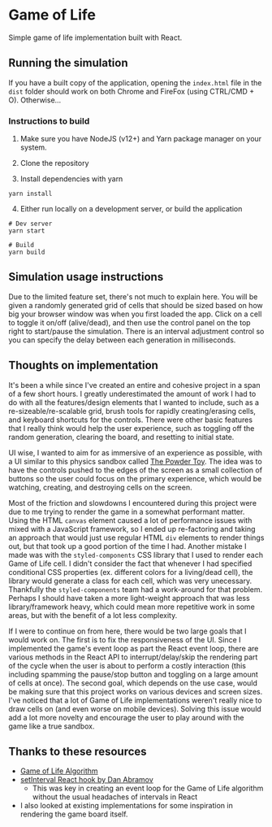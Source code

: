# Game of Life

Simple game of life implementation built with React.

## Running the simulation

If you have a built copy of the application, opening the `index.html` file in the `dist` folder should work on both Chrome and FireFox (using CTRL/CMD + O). Otherwise...

### Instructions to build

1. Make sure you have NodeJS (v12+) and Yarn package manager on your system.

2. Clone the repository

3. Install dependencies with yarn

```shell
yarn install
```

4. Either run locally on a development server, or build the application

```shell
# Dev server
yarn start
```

```shell
# Build
yarn build 
```

## Simulation usage instructions

Due to the limited feature set, there's not much to explain here. You will be given a randomly generated grid of cells that should be sized based on how big your browser window was when you first loaded the app. Click on a cell to toggle it on/off (alive/dead), and then use the control panel on the top right to start/pause the simulation. There is an interval adjustment control so you can specify the delay between each generation in milliseconds.

## Thoughts on implementation

It's been a while since I've created an entire and cohesive project in a span of a few short hours. I greatly underestimated the amount of work I had to do with all the features/design elements that I wanted to include, such as a re-sizeable/re-scalable grid, brush tools for rapidly creating/erasing cells, and keyboard shortcuts for the controls. There were other basic features that I really think would help the user experience, such as toggling off the random generation, clearing the board, and resetting to initial state.

UI wise, I wanted to aim for as immersive of an experience as possible, with a UI similar to this physics sandbox called [The Powder Toy](https://powdertoy.co.uk/). The idea was to have the controls pushed to the edges of the screen as a small collection of buttons so the user could focus on the primary experience, which would be watching, creating, and destroying cells on the screen.

Most of the friction and slowdowns I encountered during this project were due to me trying to render the game in a somewhat performant matter. Using the HTML `canvas` element caused a lot of performance issues with mixed with a JavaScript framework, so I ended up re-factoring and taking an approach that would just use regular HTML `div` elements to render things out, but that took up a good portion of the time I had. Another mistake I made was with the `styled-components` CSS library that I used to render each Game of Life cell. I didn't consider the fact that whenever I had specified conditional CSS properties (ex. different colors for a living/dead cell), the library would generate a class for each cell, which was very unecessary. Thankfully the `styled-components` team had a work-around for that problem. Perhaps I should have taken a more light-weight approach that was less library/framework heavy, which could mean more repetitive work in some areas, but with the benefit of a lot less complexity.

If I were to continue on from here, there would be two large goals that I would work on. The first is to fix the responsiveness of the UI. Since I implemented the game's event loop as part the React event loop, there are various methods in the React API to interrupt/delay/skip the rendering part of the cycle when the user is about to perform a costly interaction (this including spamming the pause/stop button and toggling on a large amount of cells at once). The second goal, which depends on the use case, would be making sure that this project works on various devices and screen sizes. I've noticed that a lot of Game of Life implementations weren't really nice to draw cells on (and even worse on mobile devices). Solving this issue would add a lot more novelty and encourage the user to play around with the game like a true sandbox.

## Thanks to these resources

- [Game of Life Algorithm](https://rosettacode.org/wiki/Conway%27s_Game_of_Life#JavaScript)
- [setInterval React hook by Dan Abramov](https://overreacted.io/making-setinterval-declarative-with-react-hooks/)
    - This was key in creating an event loop for the Game of Life algorithm without the usual headaches of intervals in React
- I also looked at existing implementations for some inspiration in rendering the game board itself.

